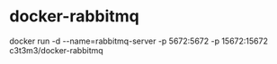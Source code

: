 # docker-rabbitmq

docker run -d --name=rabbitmq-server -p 5672:5672 -p 15672:15672 c3t3m3/docker-rabbitmq
